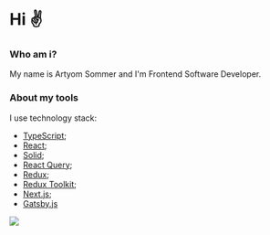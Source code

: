 # Hi ✌

### Who am i?
My name is Artyom Sommer and I'm Frontend Software Developer.

### About my tools
I use technology stack:
- [TypeScript](https://www.typescriptlang.org/);
- [React](https://reactjs.org/);
- [Solid](https://www.solidjs.com/);
- [React Query](https://react-query.tanstack.com/);
- [Redux](https://redux.js.org/);
- [Redux Toolkit](https://redux-toolkit.js.org/);
- [Next.js](https://nextjs.org/);
- [Gatsby.js](https://www.gatsbyjs.com/)

<img src="https://github-readme-stats.vercel.app/api/top-langs/?username=aysommer&layout=compact&show_icons=true&theme=white&icon_color=2a84ea&hide_border=true&bg_color=00000000&text_color=2a84ea" />
